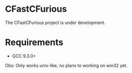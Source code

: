 # CFastCFurious

The CFastCFurious project is under development.

# Requirements

- GCC 9.3.0+

Obs: Only works unix-like, no plans to working on win32 yet.
